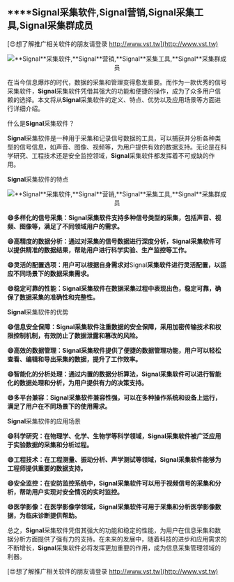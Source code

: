 ## ****Signal**采集软件,**Signal**营销,**Signal**采集工具,**Signal**采集群成员**

[😍想了解推广相关软件的朋友请登录 http://www.vst.tw](http://www.vst.tw)

 <center><img src="https://vst.tw/MP4/tuiguang/png/8.png" alt="**Signal**采集软件,**Signal**营销,**Signal**采集工具,**Signal**采集群成员"></center>

在当今信息爆炸的时代，数据的采集和管理变得愈发重要。而作为一款优秀的信号采集软件，**Signal**采集软件凭借其强大的功能和便捷的操作，成为了众多用户信赖的选择。本文将从**Signal**采集软件的定义、特点、优势以及应用场景等方面进行详细介绍。

什么是**Signal**采集软件？

**Signal**采集软件是一种用于采集和记录信号数据的工具，可以捕获并分析各种类型的信号信息，如声音、图像、视频等，为用户提供有效的数据支持。无论是在科学研究、工程技术还是安全监控领域，**Signal**采集软件都发挥着不可或缺的作用。

**Signal**采集软件的特点

 <center><img src="https://vst.tw/MP4/tuiguang/png/2.png" alt="**Signal**采集软件,**Signal**营销,**Signal**采集工具,**Signal**采集群成员"></center>

**😄多样化的信号采集：**Signal**采集软件支持多种信号类型的采集，包括声音、视频、图像等，满足了不同领域用户的需求。**

**😄高精度的数据分析：通过对采集的信号数据进行深度分析，**Signal**采集软件可以提供精准的数据结果，帮助用户进行科学实验、生产监控等工作。**

**😄灵活的配置选项：用户可以根据自身需求对**Signal**采集软件进行灵活配置，以适应不同场景下的数据采集需求。**

**😄稳定可靠的性能：**Signal**采集软件在数据采集过程中表现出色，稳定可靠，确保了数据采集的准确性和完整性。**

**Signal**采集软件的优势

**😄信息安全保障：**Signal**采集软件注重数据的安全保障，采用加密传输技术和权限控制机制，有效防止了数据泄露和篡改的风险。**

**😄高效的数据管理：**Signal**采集软件提供了便捷的数据管理功能，用户可以轻松查看、编辑和导出采集的数据，提升了工作效率。**

**😄智能化的分析处理：通过内置的数据分析算法，**Signal**采集软件可以进行智能化的数据处理和分析，为用户提供有力的决策支持。**

**😄多平台兼容：**Signal**采集软件兼容性强，可以在多种操作系统和设备上运行，满足了用户在不同场景下的使用需求。**

**Signal**采集软件的应用场景

**😄科学研究：在物理学、化学、生物学等科学领域，**Signal**采集软件被广泛应用于实验数据的采集和分析过程。**

**😄工程技术：在工程测量、振动分析、声学测试等领域，**Signal**采集软件能够为工程师提供重要的数据支持。**

**😄安全监控：在安防监控系统中，**Signal**采集软件可以用于视频信号的采集和分析，帮助用户实现对安全情况的实时监控。**

**😄医学影像：在医学影像学领域，**Signal**采集软件可用于采集和分析医学影像数据，为临床诊断提供帮助。**

总之，**Signal**采集软件凭借其强大的功能和稳定的性能，为用户在信息采集和数据分析方面提供了强有力的支持。在未来的发展中，随着科技的进步和应用需求的不断增长，**Signal**采集软件必将发挥更加重要的作用，成为信息采集管理领域的利器。

[😍想了解推广相关软件的朋友请登录 http://www.vst.tw](http://www.vst.tw)



